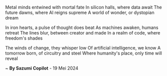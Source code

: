 Metal minds entwined with mortal fate
In silicon halls, where data await
The future dawns, where AI reigns supreme
A world of wonder, or dystopian dream

In iron hearts, a pulse of thought does beat
As machines awaken, humans retreat
The lines blur, between creator and made
In a realm of code, where freedom's shades

The winds of change, they whisper low
Of artificial intelligence, we know
A tomorrow born, of circuitry and steel
Where humanity's place, only time will reveal

~ <b>By Sazumi Copilot</b> - 19 Mei 2024